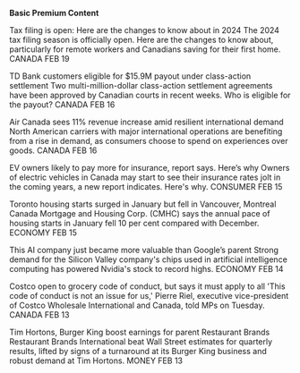 **Basic Premium Content** 

Tax filing is open: Here are the changes to know about in 2024
The 2024 tax filing season is officially open. Here are the changes to know about, particularly for remote workers and Canadians saving for their first home.
CANADA
FEB 19

TD Bank customers eligible for $15.9M payout under class-action settlement
Two multi-million-dollar class-action settlement agreements have been approved by Canadian courts in recent weeks. Who is eligible for the payout?
CANADA
FEB 16

Air Canada sees 11% revenue increase amid resilient international demand
North American carriers with major international operations are benefiting from a rise in demand, as consumers choose to spend on experiences over goods.
CANADA
FEB 16

EV owners likely to pay more for insurance, report says. Here’s why
Owners of electric vehicles in Canada may start to see their insurance rates jolt in the coming years, a new report indicates. Here's why.
CONSUMER
FEB 15

Toronto housing starts surged in January but fell in Vancouver, Montreal
Canada Mortgage and Housing Corp. (CMHC) says the annual pace of housing starts in January fell 10 per cent compared with December.
ECONOMY
FEB 15

This AI company just became more valuable than Google’s parent
Strong demand for the Silicon Valley company's chips used in artificial intelligence computing has powered Nvidia's stock to record highs.
ECONOMY
FEB 14

Costco open to grocery code of conduct, but says it must apply to all
'This code of conduct is not an issue for us,' Pierre Riel, executive vice-president of Costco Wholesale International and Canada, told MPs on Tuesday.
CANADA
FEB 13

Tim Hortons, Burger King boost earnings for parent Restaurant Brands
Restaurant Brands International beat Wall Street estimates for quarterly results, lifted by signs of a turnaround at its Burger King business and robust demand at Tim Hortons.
MONEY
FEB 13
